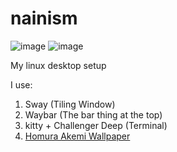 # nainism
![image](https://github.com/user-attachments/assets/2a39a806-3b85-4d06-9580-c0d26ea2d437)
![image](https://github.com/user-attachments/assets/e0095742-0bc1-4524-9b0c-da70ec65c339)

My linux desktop setup

I use:
1. Sway (Tiling Window)
2. Waybar (The bar thing at the top)
3. kitty + Challenger Deep (Terminal)
4. [Homura Akemi Wallpaper](https://www.pixel4k.com/homura-akemi-from-mahou-shoujo-madoka-magica-4k-142492.html)
